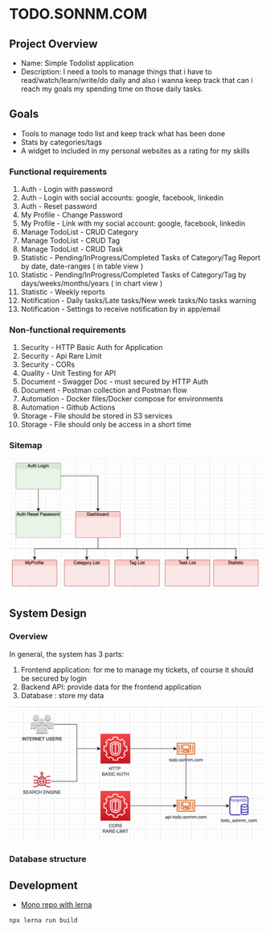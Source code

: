 # TODO.SONNM.COM

## Project Overview

- Name: Simple Todolist application
- Description: I need a tools to manage things that i have to read/watch/learn/write/do daily and also i wanna keep
  track that can i reach my goals my spending time on those daily tasks.

## Goals

- Tools to manage todo list and keep track what has been done
- Stats by categories/tags
- A widget to included in my personal websites as a rating for my skills

### Functional requirements

1. Auth - Login with password
2. Auth - Login with social accounts: google, facebook, linkedin
3. Auth - Reset password
4. My Profile - Change Password
5. My Profile - Link with my social account: google, facebook, linkedin
6. Manage TodoList - CRUD Category
7. Manage TodoList - CRUD Tag
8. Manage TodoList - CRUD Task
9. Statistic - Pending/InProgress/Completed Tasks of Category/Tag Report by date, date-ranges ( in table view )
10. Statistic - Pending/InProgress/Completed Tasks of Category/Tag by days/weeks/months/years ( in chart view )
11. Statistic - Weekly reports
12. Notification - Daily tasks/Late tasks/New week tasks/No tasks warning
13. Notification - Settings to receive notification by in app/email

### Non-functional requirements

1. Security - HTTP Basic Auth for Application
2. Security - Api Rare Limit
3. Security - CORs
4. Quality - Unit Testing for API
5. Document - Swagger Doc - must secured by HTTP Auth
6. Document - Postman collection and Postman flow
7. Automation - Docker files/Docker compose for environments
8. Automation - Github Actions
9. Storage - File should be stored in S3 services
10. Storage - File should only be access in a short time

### Sitemap

![Sitemap](./docs/sitemap.png)

## System Design

### Overview

In general, the system has 3 parts:

1. Frontend application: for me to manage my tickets, of course it should be secured by login
2. Backend API: provide data for the frontend application
3. Database : store my data

![System Overview](./docs/overview.png)

### Database structure

## Development

- [Mono repo with lerna](https://lerna.js.org/docs/getting-started)

```sh
npx lerna run build
```